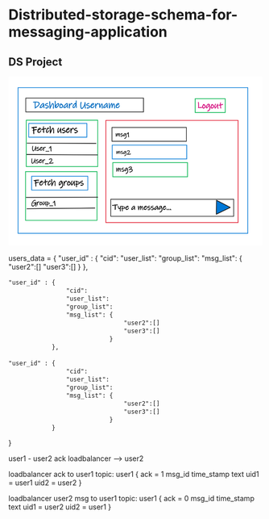 # Distributed-storage-schema-for-messaging-application
DS Project
-----------------------------------------
![Dashboard](dashboard.png)



users_data = {
	"user_id" : {
					"cid":
					"user_list":
					"group_list":
					"msg_list": {
									"user2":[]
									"user3":[]
								}
				},

	"user_id" : {
					"cid":
					"user_list":
					"group_list":
					"msg_list": {
									"user2":[]
									"user3":[]
								}
				},

	"user_id" : {
					"cid":
					"user_list":
					"group_list":
					"msg_list": {
									"user2":[]
									"user3":[]
								}
				}
}


user1 - user2 ack loadbalancer  --> user2

loadbalancer ack to user1
topic: user1
{
	ack = 1
	msg_id
	time_stamp
	text
	uid1 = user1
	uid2 = user2
}


loadbalancer user2 msg to user1
topic: user1
{
	ack = 0
	msg_id
	time_stamp
	text
	uid1 = user2
	uid2 = user1
}





